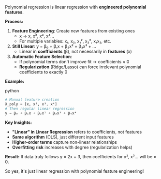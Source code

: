 Polynomial regression is linear regression with **engineered polynomial features**.

**Process:**

1. **Feature Engineering**: Create new features from existing ones
    - x → x, x², x³, x⁴...
    - For multiple variables: x₁, x₂, x₁², x₂², x₁x₂, etc.
2. **Still Linear**: y = β₀ + β₁x + β₂x² + β₃x³ + ...
    - Linear in **coefficients** (β), not necessarily in **features** (x)
3. **Automatic Feature Selection**:
    - If polynomial terms don't improve fit → coefficients ≈ 0
    - **Regularization** (Ridge/Lasso) can force irrelevant polynomial coefficients to exactly 0

**Example:**

python

```python
# Manual feature creation
X_poly = [x, x², x³, x⁴]
# Then regular linear regression
y = β₀ + β₁x + β₂x² + β₃x³ + β₄x⁴
```

**Key Insights:**

- **"Linear" in Linear Regression** refers to coefficients, not features
- **Same algorithm** (OLS), just different input features
- **Higher-order terms** capture non-linear relationships
- **Overfitting risk** increases with degree (regularization helps)

**Result:** If data truly follows y = 2x + 3, then coefficients for x², x³... will be ≈ 0.

So yes, it's just linear regression with polynomial feature engineering!